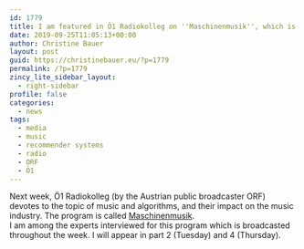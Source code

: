 ```yaml
---
id: 1779
title: I am featured in Ö1 Radiokolleg on ''Maschinenmusik'', which is broadcasted next week
date: 2019-09-25T11:05:13+00:00
author: Christine Bauer
layout: post
guid: https://christinebauer.eu/?p=1779
permalink: /?p=1779
zincy_lite_sidebar_layout:
  - right-sidebar
profile: false
categories:
  - news
tags:
  - media
  - music
  - recommender systems
  - radio
  - ORF
  - Ö1
---
```

Next week, Ö1 Radiokolleg (by the Austrian public broadcaster ORF) devotes to the topic of music and algorithms, and their impact on the music industry. The program is called [Maschinenmusik](https://oe1.orf.at/programm/20190930/573343).  
I am among the experts interviewed for this program which is broadcasted throughout the week. I will appear in part 2 (Tuesday) and 4 (Thursday).